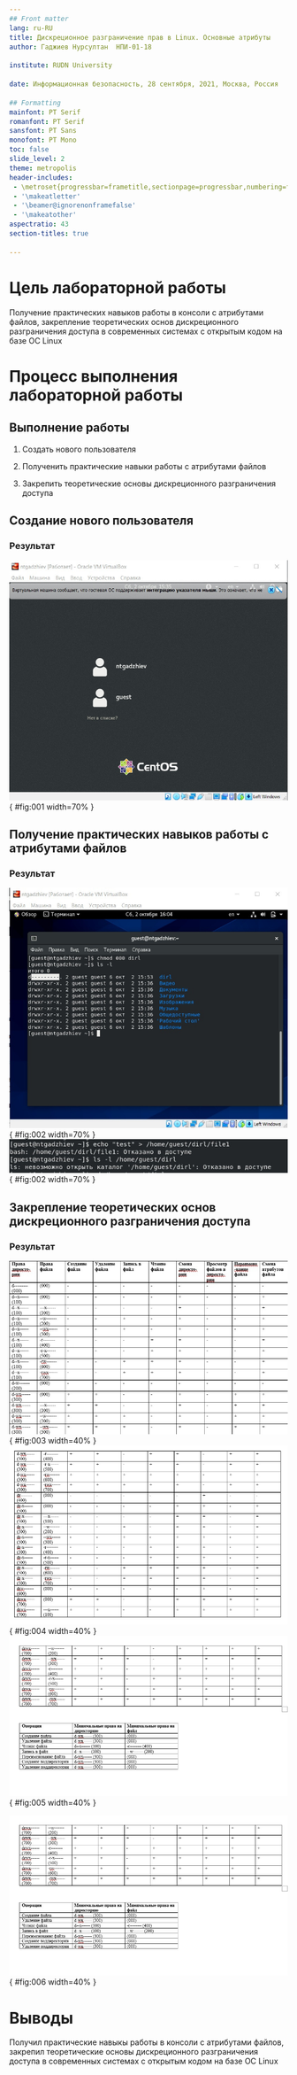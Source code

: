 ```yaml
---
## Front matter
lang: ru-RU
title: Дискреционное разграничение прав в Linux. Основные атрибуты
author: Гаджиев Нурсултан  НПИ-01-18

institute: RUDN University

date: Информационная безопасность, 28 сентября, 2021, Москва, Россия

## Formatting
mainfont: PT Serif
romanfont: PT Serif
sansfont: PT Sans
monofont: PT Mono
toc: false
slide_level: 2
theme: metropolis
header-includes:
 - \metroset{progressbar=frametitle,sectionpage=progressbar,numbering=fraction}
 - '\makeatletter'
 - '\beamer@ignorenonframefalse'
 - '\makeatother'
aspectratio: 43
section-titles: true

---
```


# Цель лабораторной работы

Получение практических навыков работы в консоли с атрибутами файлов, закрепление теоретических основ дискреционного разграничения доступа в современных системах с открытым кодом на базе ОС Linux


# Процесс выполнения лабораторной работы

## Выполнение работы

1. Создать нового пользователя

2. Полученить практические навыки работы с атрибутами файлов

3. Закрепить теоретические основы дискреционного разграничения доступа


## Создание нового пользователя

### Результат

![Пользователь guest](https://github.com/NursultanGazdhiev/information-security/blob/master/lab02/%D0%BF%D1%80%D0%B5%D0%B7%D0%B5%D0%BD%D1%82%D0%B0%D1%86%D0%B8%D1%8F/image/3.jpg?raw=true){ #fig:001 width=70% }


## Получение практических навыков работы с атрибутами файлов

### Результат

![Работа с атрибутами файлов](https://github.com/NursultanGazdhiev/information-security/blob/master/lab02/%D0%BF%D1%80%D0%B5%D0%B7%D0%B5%D0%BD%D1%82%D0%B0%D1%86%D0%B8%D1%8F/image/12.jpg?raw=true){ #fig:002 width=70% }
![Работа с атрибутами файлов](https://github.com/NursultanGazdhiev/information-security/blob/master/lab02/%D0%BF%D1%80%D0%B5%D0%B7%D0%B5%D0%BD%D1%82%D0%B0%D1%86%D0%B8%D1%8F/image/13.jpg?raw=true){ #fig:002 width=70% }

## Закрепление теоретических основ дискреционного разграничения доступа


### Результат

![Установленные права и разрешенные действия](https://github.com/NursultanGazdhiev/information-security/blob/master/lab02/%D0%BF%D1%80%D0%B5%D0%B7%D0%B5%D0%BD%D1%82%D0%B0%D1%86%D0%B8%D1%8F/image/15.jpg?raw=true){ #fig:003 width=40% }
![Установленные права и разрешенные действия](https://github.com/NursultanGazdhiev/information-security/blob/master/lab02/%D0%BF%D1%80%D0%B5%D0%B7%D0%B5%D0%BD%D1%82%D0%B0%D1%86%D0%B8%D1%8F/image/16.jpg?raw=true){ #fig:004 width=40% }
![Установленные права и разрешенные действия](https://github.com/NursultanGazdhiev/information-security/blob/master/lab02/%D0%BF%D1%80%D0%B5%D0%B7%D0%B5%D0%BD%D1%82%D0%B0%D1%86%D0%B8%D1%8F/image/17.jpg?raw=true){ #fig:005 width=40% }

![Минимальные права для совершения операция ](https://github.com/NursultanGazdhiev/information-security/blob/master/lab02/%D0%BF%D1%80%D0%B5%D0%B7%D0%B5%D0%BD%D1%82%D0%B0%D1%86%D0%B8%D1%8F/image/17.jpg?raw=true){ #fig:006 width=40% }


# Выводы

Получил практические навыкы работы в консоли с атрибутами файлов, закрепил теоретические основы дискреционного разграничения доступа в современных системах с открытым кодом на базе ОС Linux

